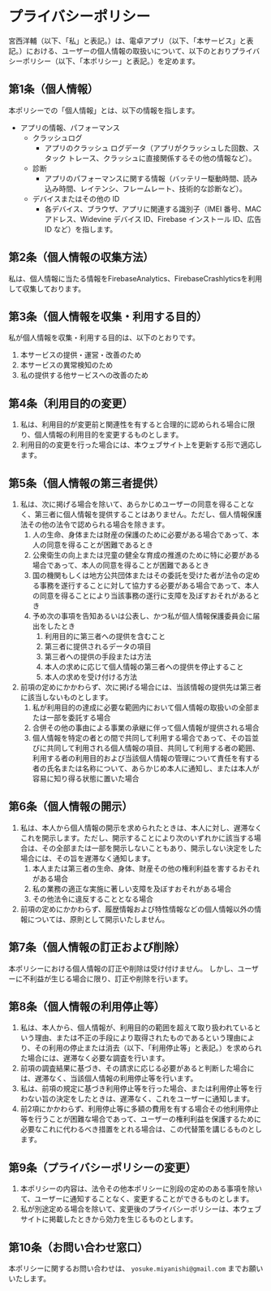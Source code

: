# プライバシーポリシー
宮西洋輔（以下、「私」と表記。）は、電卓アプリ（以下、「本サービス」と表記。）における、ユーザーの個人情報の取扱いについて、以下のとおりプライバシーポリシー（以下、「本ポリシー」と表記。）を定めます。

## 第1条（個人情報）

本ポリシーでの「個人情報」とは、以下の情報を指します。

- アプリの情報、パフォーマンス
    - クラッシュログ
        - アプリのクラッシュ ログデータ（アプリがクラッシュした回数、スタック トレース、クラッシュに直接関係するその他の情報など）。
    - 診断
        - アプリのパフォーマンスに関する情報（バッテリー駆動時間、読み込み時間、レイテンシ、フレームレート、技術的な診断など）。
    - デバイスまたはその他の ID
        - 各デバイス、ブラウザ、アプリに関連する識別子（IMEI 番号、MAC アドレス、Widevine デバイス ID、Firebase インストール ID、広告 ID など）を指します。

## 第2条（個人情報の収集方法）

私は、個人情報に当たる情報をFirebaseAnalytics、FirebaseCrashlyticsを利用して収集しております。

## 第3条（個人情報を収集・利用する目的）
私が個人情報を収集・利用する目的は、以下のとおりです。

1. 本サービスの提供・運営・改善のため
2. 本サービスの異常検知のため
3. 私の提供する他サービスへの改善のため

## 第4条（利用目的の変更）

1. 私は、利用目的が変更前と関連性を有すると合理的に認められる場合に限り、個人情報の利用目的を変更するものとします。
2. 利用目的の変更を行った場合には、本ウェブサイト上を更新する形で適応します。

## 第5条（個人情報の第三者提供）

1. 私は、次に掲げる場合を除いて、あらかじめユーザーの同意を得ることなく、第三者に個人情報を提供することはありません。ただし、個人情報保護法その他の法令で認められる場合を除きます。
    1. 人の生命、身体または財産の保護のために必要がある場合であって、本人の同意を得ることが困難であるとき
    2. 公衆衛生の向上または児童の健全な育成の推進のために特に必要がある場合であって、本人の同意を得ることが困難であるとき
    3. 国の機関もしくは地方公共団体またはその委託を受けた者が法令の定める事務を遂行することに対して協力する必要がある場合であって、本人の同意を得ることにより当該事務の遂行に支障を及ぼすおそれがあるとき
    4. 予め次の事項を告知あるいは公表し、かつ私が個人情報保護委員会に届出をしたとき
        1. 利用目的に第三者への提供を含むこと
        2. 第三者に提供されるデータの項目
        3. 第三者への提供の手段または方法
        4. 本人の求めに応じて個人情報の第三者への提供を停止すること
        5. 本人の求めを受け付ける方法
2. 前項の定めにかかわらず、次に掲げる場合には、当該情報の提供先は第三者に該当しないものとします。
    1. 私が利用目的の達成に必要な範囲内において個人情報の取扱いの全部または一部を委託する場合
    2. 合併その他の事由による事業の承継に伴って個人情報が提供される場合
    3. 個人情報を特定の者との間で共同して利用する場合であって、その旨並びに共同して利用される個人情報の項目、共同して利用する者の範囲、利用する者の利用目的および当該個人情報の管理について責任を有する者の氏名または名称について、あらかじめ本人に通知し、または本人が容易に知り得る状態に置いた場合

## 第6条（個人情報の開示）

1. 私は、本人から個人情報の開示を求められたときは、本人に対し、遅滞なくこれを開示します。ただし、開示することにより次のいずれかに該当する場合は、その全部または一部を開示しないこともあり、開示しない決定をした場合には、その旨を遅滞なく通知します。
    1. 本人または第三者の生命、身体、財産その他の権利利益を害するおそれがある場合
    2. 私の業務の適正な実施に著しい支障を及ぼすおそれがある場合
    3. その他法令に違反することとなる場合
2. 前項の定めにかかわらず、履歴情報および特性情報などの個人情報以外の情報については、原則として開示いたしません。

## 第7条（個人情報の訂正および削除）

本ポリシーにおける個人情報の訂正や削除は受け付けません。
しかし、ユーザーに不利益が生じる場合に限り、訂正や削除を行います。

## 第8条（個人情報の利用停止等）

1. 私は、本人から、個人情報が、利用目的の範囲を超えて取り扱われているという理由、または不正の手段により取得されたものであるという理由により、その利用の停止または消去（以下、「利用停止等」と表記。）を求められた場合には、遅滞なく必要な調査を行います。
2. 前項の調査結果に基づき、その請求に応じる必要があると判断した場合には、遅滞なく、当該個人情報の利用停止等を行います。
3. 私は、前項の規定に基づき利用停止等を行った場合、または利用停止等を行わない旨の決定をしたときは、遅滞なく、これをユーザーに通知します。
4. 前2項にかかわらず、利用停止等に多額の費用を有する場合その他利用停止等を行うことが困難な場合であって、ユーザーの権利利益を保護するために必要なこれに代わるべき措置をとれる場合は、この代替策を講じるものとします。

## 第9条（プライバシーポリシーの変更）

1. 本ポリシーの内容は、法令その他本ポリシーに別段の定めのある事項を除いて、ユーザーに通知することなく、変更することができるものとします。
2. 私が別途定める場合を除いて、変更後のプライバシーポリシーは、本ウェブサイトに掲載したときから効力を生じるものとします。

## 第10条（お問い合わせ窓口）

本ポリシーに関するお問い合わせは、 `yosuke.miyanishi@gmail.com` までお願いいたします。